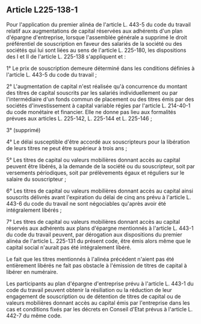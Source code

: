 Article L225-138-1
----
Pour l'application du premier alinéa de l'article L. 443-5 du code du travail
relatif aux augmentations de capital réservées aux adhérents d'un plan d'épargne
d'entreprise, lorsque l'assemblée générale a supprimé le droit préférentiel de
souscription en faveur des salariés de la société ou des sociétés qui lui sont
liées au sens de l'article L. 225-180, les dispositions des I et II de l'article
L. 225-138 s'appliquent et :

1° Le prix de souscription demeure déterminé dans les conditions définies à
l'article L. 443-5 du code du travail ;

2° L'augmentation de capital n'est réalisée qu'à concurrence du montant des
titres de capital souscrits par les salariés individuellement ou par
l'intermédiaire d'un fonds commun de placement ou des titres émis par des
sociétés d'investissement à capital variable régies par l'article L. 214-40-1 du
code monétaire et financier. Elle ne donne pas lieu aux formalités prévues aux
articles L. 225-142, L. 225-144 et L. 225-146 ;

3° (supprimé)

4° Le délai susceptible d'être accordé aux souscripteurs pour la libération de
leurs titres ne peut être supérieur à trois ans ;

5° Les titres de capital ou valeurs mobilières donnant accès au capital peuvent
être libérés, à la demande de la société ou du souscripteur, soit par versements
périodiques, soit par prélèvements égaux et réguliers sur le salaire du
souscripteur ;

6° Les titres de capital ou valeurs mobilières donnant accès au capital ainsi
souscrits délivrés avant l'expiration du délai de cinq ans prévu à l'article L.
443-6 du code du travail ne sont négociables qu'après avoir été intégralement
libérés ;

7° Les titres de capital ou valeurs mobilières donnant accès au capital réservés
aux adhérents aux plans d'épargne mentionnés à l'article L. 443-1 du code du
travail peuvent, par dérogation aux dispositions du premier alinéa de l'article
L. 225-131 du présent code, être émis alors même que le capital social n'aurait
pas été intégralement libéré.

Le fait que les titres mentionnés à l'alinéa précédent n'aient pas été
entièrement libérés ne fait pas obstacle à l'émission de titres de capital à
libérer en numéraire.

Les participants au plan d'épargne d'entreprise prévu à l'article L. 443-1 du
code du travail peuvent obtenir la résiliation ou la réduction de leur
engagement de souscription ou de détention de titres de capital ou de valeurs
mobilières donnant accès au capital émis par l'entreprise dans les cas et
conditions fixés par les décrets en Conseil d'Etat prévus à l'article L. 442-7
du même code.
